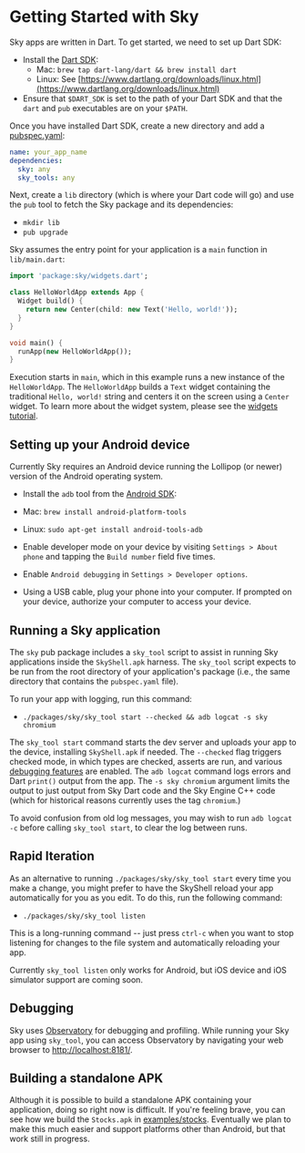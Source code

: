 Getting Started with Sky
========================

Sky apps are written in Dart. To get started, we need to set up Dart SDK:

 - Install the [Dart SDK](https://www.dartlang.org/downloads/):
   - Mac: `brew tap dart-lang/dart && brew install dart`
   - Linux: See [https://www.dartlang.org/downloads/linux.html](https://www.dartlang.org/downloads/linux.html)
 - Ensure that `$DART_SDK` is set to the path of your Dart SDK and that the
   `dart` and `pub` executables are on your `$PATH`.

Once you have installed Dart SDK, create a new directory and add a
[pubspec.yaml](https://www.dartlang.org/tools/pub/pubspec.html):

```yaml
name: your_app_name
dependencies:
  sky: any
  sky_tools: any
```

Next, create a `lib` directory (which is where your Dart code will go) and use
the `pub` tool to fetch the Sky package and its dependencies:

 - `mkdir lib`
 - `pub upgrade`

Sky assumes the entry point for your application is a `main` function in
`lib/main.dart`:

```dart
import 'package:sky/widgets.dart';

class HelloWorldApp extends App {
  Widget build() {
    return new Center(child: new Text('Hello, world!'));
  }
}

void main() {
  runApp(new HelloWorldApp());
}
```

Execution starts in `main`, which in this example runs a new instance of the `HelloWorldApp`.
The `HelloWorldApp` builds a `Text` widget containing the traditional `Hello, world!`
string and centers it on the screen using a `Center` widget. To learn more about
the widget system, please see the
[widgets tutorial](https://github.com/domokit/sky_engine/blob/master/sky/packages/sky/lib/widgets/README.md).

Setting up your Android device
-------------------------

Currently Sky requires an Android device running the Lollipop (or newer) version
of the Android operating system.

 - Install the `adb` tool from the [Android SDK](https://developer.android.com/sdk/installing/index.html?pkg=tools):
  - Mac: `brew install android-platform-tools`
  - Linux: `sudo apt-get install android-tools-adb`

 - Enable developer mode on your device by visiting `Settings > About phone`
   and tapping the `Build number` field five times.

 - Enable `Android debugging` in `Settings > Developer options`.

 - Using a USB cable, plug your phone into your computer. If prompted on your
   device, authorize your computer to access your device.

Running a Sky application
-------------------------

The `sky` pub package includes a `sky_tool` script to assist in running
Sky applications inside the `SkyShell.apk` harness.  The `sky_tool` script
expects to be run from the root directory of your application's package (i.e.,
the same directory that contains the `pubspec.yaml` file).

To run your app with logging, run this command:
 - `./packages/sky/sky_tool start --checked && adb logcat -s sky chromium`

The `sky_tool start` command starts the dev server and uploads your app to the device, installing `SkyShell.apk` if needed.
The `--checked` flag triggers checked mode, in which types are checked, asserts are run, and
various [debugging features](https://github.com/domokit/sky_engine/blob/master/sky/packages/sky/lib/base/debug.dart) are enabled.
The `adb logcat` command logs errors and Dart `print()` output from the app. The `-s sky chromium`
argument limits the output to just output from Sky Dart code and the Sky Engine C++ code (which
for historical reasons currently uses the tag `chromium`.)

To avoid confusion from old log messages, you may wish to run `adb logcat -c` before calling
`sky_tool start`, to clear the log between runs.

Rapid Iteration
---------------

As an alternative to running `./packages/sky/sky_tool start` every time you make a change,
you might prefer to have the SkyShell reload your app automatically for you as you edit.  To
do this, run the following command:

 - `./packages/sky/sky_tool listen`

This is a long-running command -- just press `ctrl-c` when you want to stop listening for
changes to the file system and automatically reloading your app.

Currently `sky_tool listen` only works for Android, but iOS device and iOS simulator support
are coming soon.

Debugging
---------

Sky uses [Observatory](https://www.dartlang.org/tools/observatory/) for
debugging and profiling. While running your Sky app using `sky_tool`, you can
access Observatory by navigating your web browser to
[http://localhost:8181/](http://localhost:8181/).

Building a standalone APK
-------------------------

Although it is possible to build a standalone APK containing your application,
doing so right now is difficult. If you're feeling brave, you can see how we
build the `Stocks.apk` in
[examples/stocks](https://github.com/domokit/sky_engine/tree/master/examples/stocks).
Eventually we plan to make this much easier and support platforms other than
Android, but that work still in progress.
